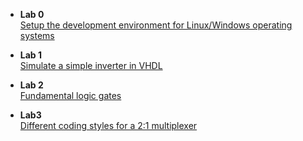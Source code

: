 
* **Lab 0**<br/>
[Setup the development environment for Linux/Windows operating systems](https://github.com/lpacher/fphd/tree/master/labs/lab0)

* **Lab 1**<br/>
[Simulate a simple inverter in VHDL](https://github.com/lpacher/fphd/tree/master/labs/lab1)

* **Lab 2**<br/>
[Fundamental logic gates](https://github.com/lpacher/fphd/tree/master/labs/lab2)

* **Lab3**<br/>
[Different coding styles for a 2:1 multiplexer](https://github.com/lpacher/fphd/tree/master/labs/lab3)

